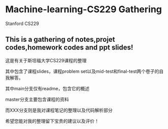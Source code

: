 # Machine-learning-CS229 Gathering
Stanford CS229

## This is a gathering of notes,projet codes,homework codes and ppt slides!
这是有关于斯坦福大学CS229课程的整理

其中包含了课程slides，课程problem set以及mid-test和final-test两个卷子的自我解答。

其中main分支仅有readme，包含它的概述

master分支主要包含课程的资料

而XXX分支则是我对课程笔记的整理以及代码解析部分

希望您能对我的整理留下宝贵的建议以及评价！

